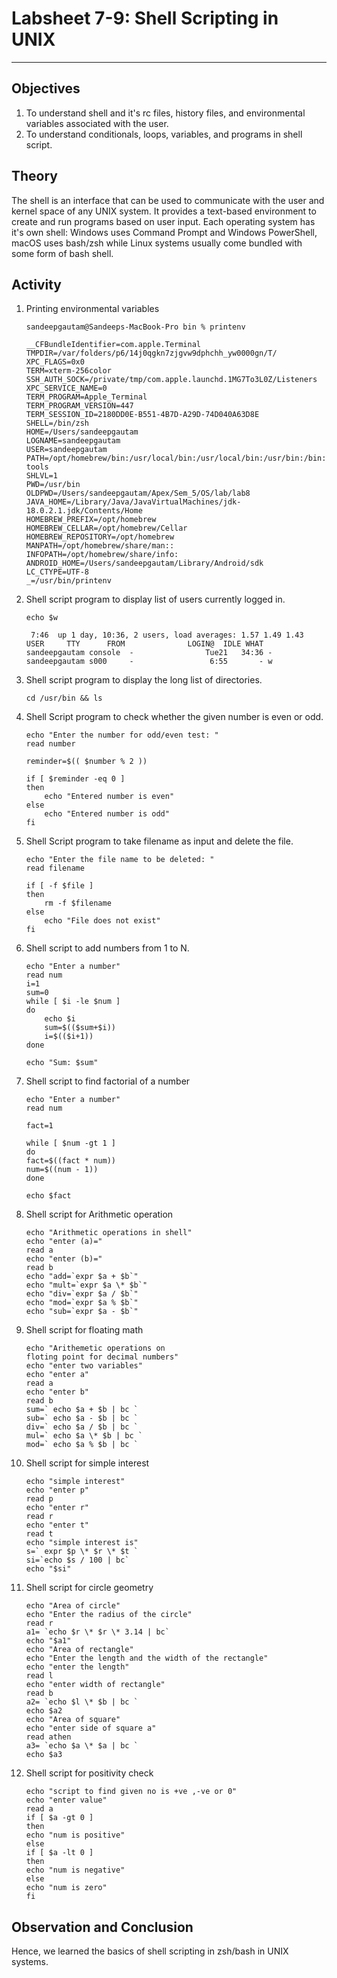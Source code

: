 # Labsheet 7-9: Shell Scripting in UNIX

___

## Objectives

1. To understand shell and it's rc files, history files, and environmental variables associated with the user.
2. To understand conditionals, loops, variables, and programs in shell script.

## Theory  
  
The shell is an interface that can be used to communicate with the user and kernel space of any UNIX system. It provides a text-based environment to create and run programs based on user input. Each operating system has it's own shell: Windows uses Command Prompt and Windows PowerShell, macOS uses bash/zsh while Linux systems usually come bundled with some form of bash shell.

## Activity

1. Printing environmental variables

    ```
    sandeepgautam@Sandeeps-MacBook-Pro bin % printenv

    __CFBundleIdentifier=com.apple.Terminal
    TMPDIR=/var/folders/p6/14j0qgkn7zjgvw9dphchh_yw0000gn/T/
    XPC_FLAGS=0x0
    TERM=xterm-256color
    SSH_AUTH_SOCK=/private/tmp/com.apple.launchd.1MG7To3L0Z/Listeners
    XPC_SERVICE_NAME=0
    TERM_PROGRAM=Apple_Terminal
    TERM_PROGRAM_VERSION=447
    TERM_SESSION_ID=2180DD0E-B551-4B7D-A29D-74D040A63D8E
    SHELL=/bin/zsh
    HOME=/Users/sandeepgautam
    LOGNAME=sandeepgautam
    USER=sandeepgautam
    PATH=/opt/homebrew/bin:/usr/local/bin:/usr/local/bin:/usr/bin:/bin:/usr/sbin:/sbin:/Users/sandeepgtm/Library/Android/sdk/platform-tools
    SHLVL=1
    PWD=/usr/bin
    OLDPWD=/Users/sandeepgautam/Apex/Sem_5/OS/lab/lab8
    JAVA_HOME=/Library/Java/JavaVirtualMachines/jdk-18.0.2.1.jdk/Contents/Home
    HOMEBREW_PREFIX=/opt/homebrew
    HOMEBREW_CELLAR=/opt/homebrew/Cellar
    HOMEBREW_REPOSITORY=/opt/homebrew
    MANPATH=/opt/homebrew/share/man::
    INFOPATH=/opt/homebrew/share/info:
    ANDROID_HOME=/Users/sandeepgautam/Library/Android/sdk
    LC_CTYPE=UTF-8
    _=/usr/bin/printenv
    ```

2. Shell script program to display list of users currently logged in.

    ```
    echo $w
    
     7:46  up 1 day, 10:36, 2 users, load averages: 1.57 1.49 1.43
    USER     TTY      FROM              LOGIN@  IDLE WHAT
    sandeepgautam console  -                Tue21   34:36 -
    sandeepgautam s000     -                 6:55       - w
    ```

3. Shell script program to display the long list of directories.

    ```
    cd /usr/bin && ls
    ```

4. Shell Script program to check whether the given number is even or odd.

    ```
    echo "Enter the number for odd/even test: "
    read number
 
    reminder=$(( $number % 2 ))
 
    if [ $reminder -eq 0 ]
    then
        echo "Entered number is even"
    else
        echo "Entered number is odd"
    fi
    ```

5. Shell Script program to take filename as input and delete the file.

    ```
    echo "Enter the file name to be deleted: "
    read filename

    if [ -f $file ]
    then 
        rm -f $filename
    else
        echo "File does not exist"
    fi
    ```

6. Shell script to add numbers from 1 to N.

    ```
    echo "Enter a number"
    read num
    i=1
    sum=0
    while [ $i -le $num ]
    do
        echo $i
        sum=$(($sum+$i))
        i=$(($i+1))
    done

    echo "Sum: $sum"
    ```

7. Shell script to find factorial of a number

    ```
    echo "Enter a number"
    read num

    fact=1

    while [ $num -gt 1 ]
    do
    fact=$((fact * num))  
    num=$((num - 1))      
    done

    echo $fact
    ```

8. Shell script for Arithmetic operation

    ```
    echo "Arithmetic operations in shell"
    echo "enter (a)="
    read a
    echo "enter (b)="
    read b
    echo "add=`expr $a + $b`"
    echo "mult=`expr $a \* $b`"
    echo "div=`expr $a / $b`"
    echo "mod=`expr $a % $b`"
    echo "sub=`expr $a - $b`"
    ```

9. Shell script for floating math

    ```
    echo "Arithemetic operations on
    floting point for decimal numbers"
    echo "enter two variables"
    echo "enter a"
    read a
    echo "enter b"
    read b
    sum=` echo $a + $b | bc `
    sub=` echo $a - $b | bc `
    div=` echo $a / $b | bc `
    mul=` echo $a \* $b | bc `
    mod=` echo $a % $b | bc `
    ```

10. Shell script for simple interest

    ```
    echo "simple interest"
    echo "enter p"
    read p
    echo "enter r"
    read r
    echo "enter t"
    read t
    echo "simple interest is"
    s=` expr $p \* $r \* $t `
    si=`echo $s / 100 | bc`
    echo "$si"
    ```

11. Shell script for circle geometry
    ```
    echo "Area of circle"
    echo "Enter the radius of the circle"
    read r
    a1= `echo $r \* $r \* 3.14 | bc`
    echo "$a1"
    echo "Area of rectangle"
    echo "Enter the length and the width of the rectangle"
    echo "enter the length"
    read l
    echo "enter width of rectangle"
    read b
    a2= `echo $l \* $b | bc `
    echo $a2
    echo "Area of square"
    echo "enter side of square a"
    read athen
    a3= `echo $a \* $a | bc `
    echo $a3
    ```

12. Shell script for positivity check

    ```
    echo "script to find given no is +ve ,-ve or 0"
    echo "enter value"
    read a
    if [ $a -gt 0 ]
    then
    echo "num is positive"
    else
    if [ $a -lt 0 ]
    then
    echo "num is negative"
    else
    echo "num is zero"
    fi
    ```


## Observation and Conclusion

Hence, we learned the basics of shell scripting in zsh/bash in UNIX systems.

    



    